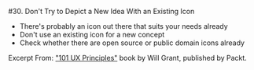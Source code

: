 #30. Don't Try to Depict a New Idea With an Existing Icon
-  There's probably an icon out there that suits your needs already
-  Don't use an existing icon for a new concept
-  Check whether there are open source or public domain icons already

Excerpt From: ["101 UX Principles"](https://www.packtpub.com/web-development/101-ux-principles) book by Will Grant, published by Packt.
